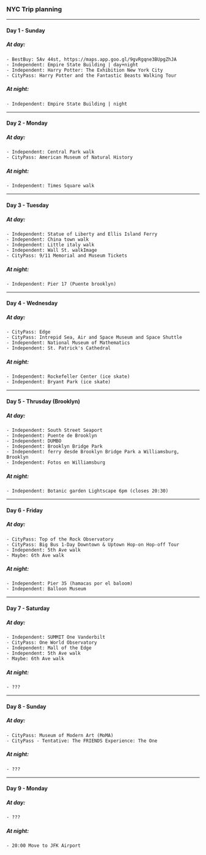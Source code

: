 ### NYC Trip planning

---
#### Day 1 - Sunday
##### At day:
    - BestBuy: 5Av 44st, https://maps.app.goo.gl/9gvRgqne3BUpgZhJA
    - Independent: Empire State Building | day+night
    - Independent: Harry Potter: The Exhibition New York City
    - CityPass: Harry Potter and the Fantastic Beasts Walking Tour
##### At night:
    - Independent: Empire State Building | night

---
#### Day 2 - Monday
##### At day:
    - Independent: Central Park walk
    - CityPass: American Museum of Natural History
##### At night:
    - Independent: Times Square walk

---
#### Day 3 - Tuesday
##### At day:
    - Independent: Statue of Liberty and Ellis Island Ferry
    - Independent: China town walk
    - Independent: Little italy walk
    - Independent: Wall St. walkImage
    - CityPass: 9/11 Memorial and Museum Tickets
##### At night:
    - Independent: Pier 17 (Puente brooklyn)

---
#### Day 4 - Wednesday
##### At day:
    - CityPass: Edge
    - CityPass: Intrepid Sea, Air and Space Museum and Space Shuttle
    - Independent: National Museum of Mathematics
    - Independent: St. Patrick's Cathedral
##### At night:
    - Independent: Rockefeller Center (ice skate)
    - Independent: Bryant Park (ice skate)

---
#### Day 5 - Thrusday (Brooklyn)
##### At day:
    - Independent: South Street Seaport
    - Independent: Puente de Brooklyn
    - Independent: DUMBO
    - Independent: Brooklyn Bridge Park
    - Independent: ferry desde Brooklyn Bridge Park a Williamsburg, Brooklyn
    - Independent: Fotos en Williamsburg
##### At night:
    - Independent: Botanic garden Lightscape 6pm (closes 20:30)

---
#### Day 6 - Friday
##### At day:
    - CityPass: Top of the Rock Observatory
    - CityPass: Big Bus 1-Day Downtown & Uptown Hop-on Hop-off Tour
    - Independent: 5th Ave walk
    - Maybe: 6th Ave walk
##### At night:
    - Independent: Pier 35 (hamacas por el baloom)
    - Independent: Balloon Museum

---
#### Day 7 - Saturday
##### At day:
    - Independent: SUMMIT One Vanderbilt
    - CityPass: One World Observatory
    - Independent: Mall of the Edge
    - Independent: 5th Ave walk
    - Maybe: 6th Ave walk
##### At night:
    - ???

---
#### Day 8 - Sunday
##### At day:
    - CityPass: Museum of Modern Art (MoMA)
    - CityPass - Tentative: The FRIENDS Experience: The One
##### At night:
    - ???

---
#### Day 9 - Monday
##### At day:
    - ???
##### At night:
    - 20:00 Move to JFK Airport